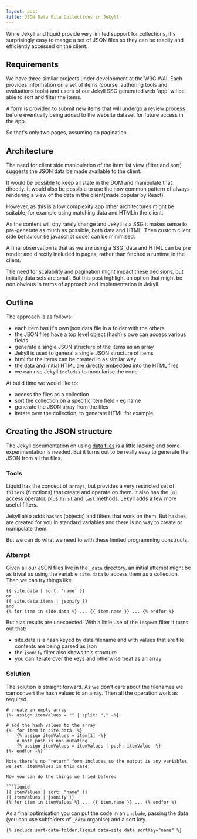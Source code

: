 ```yaml
---
layout: post
title: JSON Data File Collections in Jekyll
---
```


<div class="message">While Jekyll and liquid provide very limited support for collections, it's surprisingly easy to mange a set of JSON files so they can be readily and efficiently accessed on the client.
</div>

## Requirements

We have three similar projects under development at the W3C WAI. Each provides information on a set of items (course, authoring tools and evaluations tools) and users of our Jekyll SSG generated web 'app' wil be able to sort and filter the items.

A form is provided to submit new items that will undergo a review process before eventually being added to the website dataset for future access in the app.

So that's only two pages, assuming no pagination.

## Architecture

The need for client side manipulation of the item list view (filter and sort) suggests the JSON data be made available to the client.

It would be possible to keep all state in the DOM and manipulate that directly. It would also be possible to use the now common pattern of always rendering a view of the data in the client(made popular by React).

However, as this is a low complexity app other architectures might be suitable, for example using matching data and HTMLin the client.

As the content will ony rarely change and Jekyll is a SSG it makes sense to pre-generate as much as possible, both data and HTML. Then custom client side behaviour (ie javascript code) can be minimised.

A final observation is that as we are using a SSG, data and HTML can be pre render and directly included in pages, rather than fetched a runtime in the client.

The need for scalability and pagination might impact these decisions, but initially data sets are small. But this post highlight an option that might be non obvious in terms of approach and implementation in Jekyll.

## Outline

The approach is as follows:

- each item has it's own json data file in a folder with the others
- the JSON files have a top level object (hash) s owe can access various fields
- generate a single JSON structure of the items as an array
- Jekyll is used to general a single JSON structure of items
- html for the items can be created in as similar way
- the data and initial HTML are directly embedded into the HTML files
- we can use Jekyll `includes` to modularise the code

At build time we would like to:

- access the files as a collection
- sort the collection on a specific item field - eg name
- generate the JSON array from the files
- iterate over the collection, to generate HTML for example

## Creating the JSON structure

The Jekyll documentation on using [data files](https://jekyllrb.com/docs/datafiles/) is a little lacking and some experimentation is needed. But it turns out to be really easy to generate the JSON from all the files.

### Tools

Liquid has the concept of `arrays`, but provides a very restricted set of `filters` (functions) that create and operate on them. It also has the `[n]` access operator, plus `first` and `last` methods. Jekyll adds a few more useful filters.

Jekyll also adds `hashes` (objects) and filters that work on them. But hashes are created for you in standard variables and there is no way to create or manipulate them.

But we can do what we need to with these limited programming constructs.

### Attempt

Given all our JSON files live in the `_data` directory, an initial attempt might be as trivial as using the variable `site.data` to access them as a collection. Then we can try things like

```liquid
{{ site.data | sort: 'name' }}
or
{{ site.data.items | jsonify }}
and
{% for item in side.data %} ... {{ item.name }} ... {% endfor %}

```

But alas results are unexpected. With a little use of the `inspect` filter it turns out that:

- site.data is a hash keyed by data filename and with values that are file contents are being parsed as json
- the `jsonify` filter also shows this structure
- you can iterate over the keys and otherwise treat as an array

### Solution

The solution is straight forward. As we don't care about the filenames we can convert the hash values to an array. Then all the operation work as required.

```liquid
# create an empty array
{%- assign itemValues = "" | split: "," -%}

# add the hash values to the array
{%- for item in site.data -%}
    {% assign itemValues = item[1] -%}
    # note push is non mutating
    {% assign itemValues = itemValues | push: itemValue -%}
{%- endfor -%}```

Note there's no "return" form includes so the output is any variables we set. itemValues in this case.

Now you can do the things we tried before:

```liquid
{{ itemValues | sort: "name" }}
{{ itemValues | jsonify }}
{% for item in itemValues %} ... {{ item.name }} ... {% endfor %}
```

As a final optimisation you can put the code in an `include`, passing the data (you can use subfolders of `_data` organise) and a sort key.

```liquid
{% include sort-data-folder.liquid data=site.data sortKey="name" %}
```

